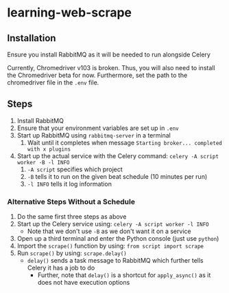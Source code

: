 # learning-web-scrape

## Installation
Ensure you install RabbitMQ as it will be needed to run alongside Celery

Currently, Chromedriver v103 is broken. Thus, you will also need to install the Chromedriver beta for now.
Furthermore, set the path to the chromedriver file in the `.env` file.

## Steps

1. Install RabbitMQ
2. Ensure that your environment variables are set up in `.env`
3. Start up RabbitMQ using `rabbitmq-server` in a terminal
   1. Wait until it completes when message `Starting broker... completed with x plugins`
4. Start up the actual service with the Celery command: `celery -A script worker -B -l INFO`
   1. `-A script` specifies which project
   2. `-B` tells it to run on the given beat schedule (10 minutes per run)
   3. `-l INFO` tells it log information

### Alternative Steps Without a Schedule

1. Do the same first three steps as above
2. Start up the Celery service using: `celery -A script worker -l INFO`
   - Note that we don't use `-B` as we don't want it on a service
3. Open up a third terminal and enter the Python console (just use `python`)
4. Import the `scrape()` function by using: `from script import scrape`
5. Run `scrape()` by using: `scrape.delay()`
   - `delay()` sends a task message to RabbitMQ which further tells Celery it has a job to do
     - Further, note that `delay()` is a shortcut for `apply_async()` as it does not have execution options

